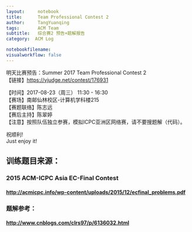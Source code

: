 ```yaml
---
layout:     notebook
title:      Team Professional Contest 2
author:     TangYuanqing
tags: 		ACM Team
subtitle:   综合赛2 预告+题解报告
category:  ACM Log

notebookfilename:
visualworkflow: false
---
```


明天比赛预告：Summer 2017 Team Professional Contest 2  
【链接】<https://vjudge.net/contest/176931>  

【时间】2017-08-23（周三） 11:30 - 16:30  
【赛场】南邮仙林校区-计算机学科楼215  
【赛题联络】陈志远  
【赛后主持】陈翠婷  
【注意】按照队伍独立参赛，模拟ICPC亚洲区网络赛，请不要搜题解（代码）。  

祝顺利!  
Just enjoy it!  


## 训练题目来源：
### 2015 ACM-ICPC Asia EC-Final Contest  
#### <http://acmicpc.info/wp-content/uploads/2015/12/ecfinal_problems.pdf>

### 题解参考：  
#### <http://www.cnblogs.com/clrs97/p/6136032.html>
